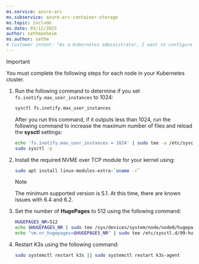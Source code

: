 ```yaml
---
ms.service: azure-arc
ms.subservice: azure-arc-container-storage
ms.topic: include
ms.date: 03/12/2025
author: sethmanheim
ms.author: sethm
# Customer intent: "As a Kubernetes administrator, I want to configure system settings for my cluster nodes, so that I can optimize performance and ensure compatibility with NVME over TCP storage."
---
```


> [!IMPORTANT]
> You must complete the following steps for each node in your Kubernetes cluster.

1. Run the following command to determine if you set `fs.inotify.max_user_instances` to 1024:

   ```bash
   sysctl fs.inotify.max_user_instances
   ```

   After you run this command, if it outputs less than 1024, run the following command to increase the maximum number of files and reload the **sysctl** settings:

   ```bash
   echo 'fs.inotify.max_user_instances = 1024' | sudo tee -a /etc/sysctl.conf
   sudo sysctl -p
   ```

1. Install the required NVME over TCP module for your kernel using:

   ```bash
   sudo apt install linux-modules-extra-`uname -r`
   ```

   > [!NOTE]
   > The minimum supported version is 5.1. At this time, there are known issues with 6.4 and 6.2.

1. Set the number of **HugePages** to 512 using the following command:

   ```bash
   HUGEPAGES_NR=512
   echo $HUGEPAGES_NR | sudo tee /sys/devices/system/node/node0/hugepages/hugepages-2048kB/nr_hugepages
   echo "vm.nr_hugepages=$HUGEPAGES_NR" | sudo tee /etc/sysctl.d/99-hugepages.conf
   ```

1. Restart K3s using the following command:

   ```bash
   sudo systemctl restart k3s || sudo systemctl restart k3s-agent
   ```
